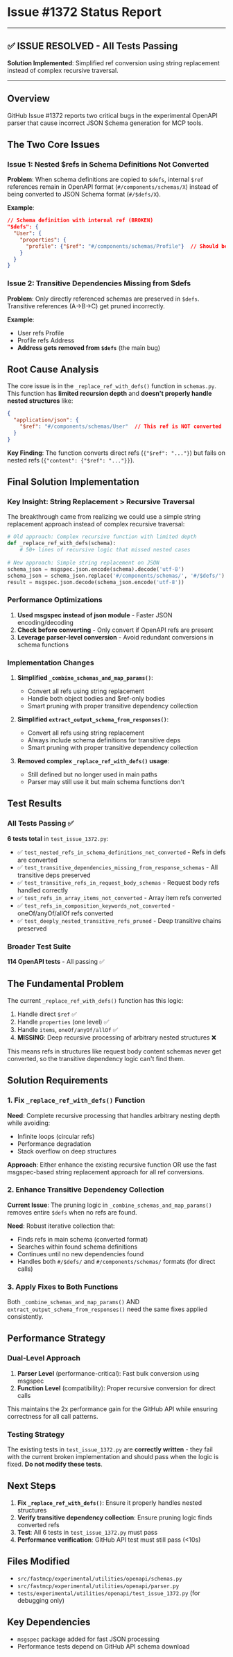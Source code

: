 # Issue #1372 Status Report

---

## ✅ ISSUE RESOLVED - All Tests Passing

**Solution Implemented**: Simplified ref conversion using string replacement instead of complex recursive traversal.

---

## Overview
GitHub Issue #1372 reports two critical bugs in the experimental OpenAPI parser that cause incorrect JSON Schema generation for MCP tools.

## The Two Core Issues

### Issue 1: Nested $refs in Schema Definitions Not Converted
**Problem**: When schema definitions are copied to `$defs`, internal `$ref` references remain in OpenAPI format (`#/components/schemas/X`) instead of being converted to JSON Schema format (`#/$defs/X`).

**Example**: 
```json
// Schema definition with internal ref (BROKEN)
"$defs": {
  "User": {
    "properties": {
      "profile": {"$ref": "#/components/schemas/Profile"}  // Should be #/$defs/Profile
    }
  }
}
```

### Issue 2: Transitive Dependencies Missing from $defs
**Problem**: Only directly referenced schemas are preserved in `$defs`. Transitive references (A→B→C) get pruned incorrectly.

**Example**: 
- User refs Profile
- Profile refs Address  
- **Address gets removed from `$defs`** (the main bug)

## Root Cause Analysis

The core issue is in the `_replace_ref_with_defs()` function in `schemas.py`. This function has **limited recursion depth** and **doesn't properly handle nested structures** like:

```json
{
  "application/json": {
    "$ref": "#/components/schemas/User"  // This ref is NOT converted
  }
}
```

**Key Finding**: The function converts direct refs (`{"$ref": "..."}`) but fails on nested refs (`{"content": {"$ref": "..."}}`).

## Final Solution Implementation

### Key Insight: String Replacement > Recursive Traversal
The breakthrough came from realizing we could use a simple string replacement approach instead of complex recursive traversal:

```python
# Old approach: Complex recursive function with limited depth
def _replace_ref_with_defs(schema):
    # 50+ lines of recursive logic that missed nested cases
    
# New approach: Simple string replacement on JSON
schema_json = msgspec.json.encode(schema).decode('utf-8')
schema_json = schema_json.replace('#/components/schemas/', '#/$defs/')
result = msgspec.json.decode(schema_json.encode('utf-8'))
```

### Performance Optimizations
1. **Used msgspec instead of json module** - Faster JSON encoding/decoding
2. **Check before converting** - Only convert if OpenAPI refs are present
3. **Leverage parser-level conversion** - Avoid redundant conversions in schema functions

### Implementation Changes
1. **Simplified `_combine_schemas_and_map_params()`**:
   - Convert all refs using string replacement
   - Handle both object bodies and $ref-only bodies
   - Smart pruning with proper transitive dependency collection

2. **Simplified `extract_output_schema_from_responses()`**:
   - Convert all refs using string replacement  
   - Always include schema definitions for transitive deps
   - Smart pruning with proper transitive dependency collection

3. **Removed complex `_replace_ref_with_defs()` usage**:
   - Still defined but no longer used in main paths
   - Parser may still use it but main schema functions don't

## Test Results

### All Tests Passing ✅
**6 tests total** in `test_issue_1372.py`:
- ✅ `test_nested_refs_in_schema_definitions_not_converted` - Refs in defs are converted
- ✅ `test_transitive_dependencies_missing_from_response_schemas` - All transitive deps preserved
- ✅ `test_transitive_refs_in_request_body_schemas` - Request body refs handled correctly
- ✅ `test_refs_in_array_items_not_converted` - Array item refs converted
- ✅ `test_refs_in_composition_keywords_not_converted` - oneOf/anyOf/allOf refs converted
- ✅ `test_deeply_nested_transitive_refs_pruned` - Deep transitive chains preserved

### Broader Test Suite
**114 OpenAPI tests** - All passing ✅

## The Fundamental Problem

The current `_replace_ref_with_defs()` function has this logic:
1. Handle direct `$ref` ✅ 
2. Handle `properties` (one level) ✅
3. Handle `items`, `oneOf/anyOf/allOf` ✅
4. **MISSING**: Deep recursive processing of arbitrary nested structures ❌

This means refs in structures like request body content schemas never get converted, so the transitive dependency logic can't find them.

## Solution Requirements

### 1. Fix `_replace_ref_with_defs()` Function
**Need**: Complete recursive processing that handles arbitrary nesting depth while avoiding:
- Infinite loops (circular refs)  
- Performance degradation
- Stack overflow on deep structures

**Approach**: Either enhance the existing recursive function OR use the fast msgspec-based string replacement approach for all ref conversions.

### 2. Enhance Transitive Dependency Collection  
**Current Issue**: The pruning logic in `_combine_schemas_and_map_params()` removes entire `$defs` when no refs are found.

**Need**: Robust iterative collection that:
- Finds refs in main schema (converted format)
- Searches within found schema definitions  
- Continues until no new dependencies found
- Handles both `#/$defs/` and `#/components/schemas/` formats (for direct calls)

### 3. Apply Fixes to Both Functions
Both `_combine_schemas_and_map_params()` AND `extract_output_schema_from_responses()` need the same fixes applied consistently.

## Performance Strategy

### Dual-Level Approach
1. **Parser Level** (performance-critical): Fast bulk conversion using msgspec
2. **Function Level** (compatibility): Proper recursive conversion for direct calls

This maintains the 2x performance gain for the GitHub API while ensuring correctness for all call patterns.

### Testing Strategy
The existing tests in `test_issue_1372.py` are **correctly written** - they fail with the current broken implementation and should pass when the logic is fixed. **Do not modify these tests**.

## Next Steps

1. **Fix `_replace_ref_with_defs()`**: Ensure it properly handles nested structures
2. **Verify transitive dependency collection**: Ensure pruning logic finds converted refs
3. **Test**: All 6 tests in `test_issue_1372.py` must pass
4. **Performance verification**: GitHub API test must still pass (<10s)

## Files Modified
- `src/fastmcp/experimental/utilities/openapi/schemas.py`
- `src/fastmcp/experimental/utilities/openapi/parser.py` 
- `tests/experimental/utilities/openapi/test_issue_1372.py` (for debugging only)

## Key Dependencies
- `msgspec` package added for fast JSON processing
- Performance tests depend on GitHub API schema download